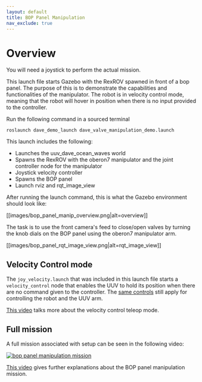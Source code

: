 ```yaml
---
layout: default
title: BOP Panel Manipulation
nav_exclude: true
---
```


# Overview

You will need a joystick to perform the actual mission.

This launch file starts Gazebo with the RexROV spawned in front of a bop panel. The purpose of this is to demonstrate the capabilities and functionalities of the manipulator. The robot is in velocity control mode, meaning that the robot will hover in position when there is no input provided to the controller.

Run the following command in a sourced terminal
```
roslaunch dave_demo_launch dave_valve_manipulation_demo.launch
```

This launch includes the following:
* Launches the uuv_dave_ocean_waves world
* Spawns the RexROV with the oberon7 manipulator and the joint controller node for the manipulator
* Joystick velocity controller
* Spawns the BOP panel
* Launch rviz and rqt_image_view

After running the launch command, this is what the Gazebo environment should look like:

[[images/bop_panel_manip_overview.png|alt=overview]]

The task is to use the front camera's feed to close/open valves by turning the knob dials on the BOP panel using the oberon7 manipulator arm.

[[images/bop_panel_rqt_image_view.png|alt=rqt_image_view]]

## Velocity Control mode

The `joy_velocity.launch` that was included in this launch file starts a `velocity_control` node that enables the UUV to hold its position when there are no command given to the controller.  The [same controls](https://github.com/Field-Robotics-Lab/dave/wiki/Logitech-F310-Gamepad-Mapping) still apply for controlling the robot and the UUV arm.

[This video](https://vimeo.com/419861065) talks more about the velocity control teleop mode.

## Full mission

A full mission associated with setup can be seen in the following video:

[![bop panel manipulation mission](https://img.youtube.com/vi/vKMR8-7WRF4/0.jpg)](https://www.youtube.com/watch?v=vKMR8-7WRF4&feature=youtu.be)

[This video](https://vimeo.com/420142173) gives further explanations about the BOP panel manipulation mission.
